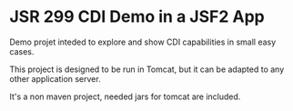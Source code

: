 JSR 299 CDI Demo in a JSF2 App
==============================


Demo projet inteded to explore and show CDI capabilities in small easy cases.

This project is designed to be run in Tomcat, but it can be adapted to any other application server.

It's a non maven project, needed jars for tomcat are included.
